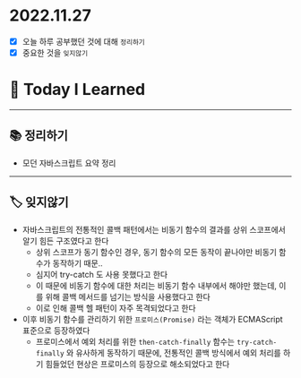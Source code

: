 # 2022.11.27

- [x]  오늘 하루 공부했던 것에 대해 `정리하기`
- [x]  중요한 것을 `잊지않기`

# 🚩 Today I Learned

---

## 📚 정리하기

- 모던 자바스크립트 요약 정리

---

## 🏷 잊지않기

- 자바스크립트의 전통적인 콜백 패턴에서는 비동기 함수의 결과를 상위 스코프에서 알기 힘든 구조였다고 한다
    - 상위 스코프가 동기 함수인 경우, 동기 함수의 모든 동작이 끝나야만 비동기 함수가 동작하기 때문..
    - 심지어 try-catch 도 사용 못했다고 한다
    - 이 때문에 비동기 함수에 대한 처리는 비동기 함수 내부에서 해야만 했는데, 이를 위해 콜백 메서드를 넘기는 방식을 사용했다고 한다
    - 이로 인해 콜백 헬 패턴이 자주 목격되었다고 한다
- 이후 비동기 함수를 관리하기 위한 `프로미스(Promise)` 라는 객체가 ECMAScript 표준으로 등장하였다
    - 프로미스에서 예외 처리를 위한 `then-catch-finally` 함수는 `try-catch-finally` 와 유사하게 동작하기 때문에, 전통적인 콜백 방식에서 예외 처리를 하기 힘들었던 현상은 프로미스의 등장으로 해소되었다고 한다